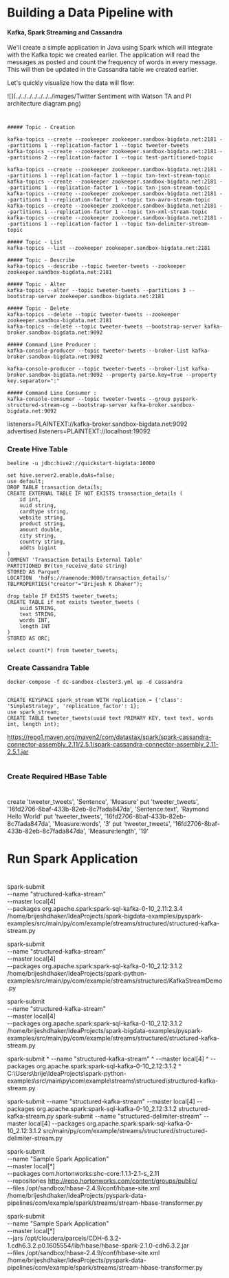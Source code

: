 # Building a Data Pipeline with
#### Kafka, Spark Streaming and Cassandra

We'll create a simple application in Java using Spark which will integrate with the Kafka topic we created earlier.
The application will read the messages as posted and count the frequency of words in every message.
This will then be updated in the Cassandra table we created earlier.

Let's quickly visualize how the data will flow:

![](../../../../../../../images/Twitter Sentiment with Watson TA and PI architecture diagram.png)

#
```shell
##### Topic - Creation

kafka-topics --create --zookeeper zookeeper.sandbox-bigdata.net:2181 --partitions 1 --replication-factor 1 --topic tweeter-tweets
kafka-topics --create --zookeeper zookeeper.sandbox-bigdata.net:2181 --partitions 2 --replication-factor 1 --topic test-partitioned-topic

kafka-topics --create --zookeeper zookeeper.sandbox-bigdata.net:2181 --partitions 1 --replication-factor 1 --topic txn-text-stream-topic
kafka-topics --create --zookeeper zookeeper.sandbox-bigdata.net:2181 --partitions 1 --replication-factor 1 --topic txn-json-stream-topic
kafka-topics --create --zookeeper zookeeper.sandbox-bigdata.net:2181 --partitions 1 --replication-factor 1 --topic txn-avro-stream-topic
kafka-topics --create --zookeeper zookeeper.sandbox-bigdata.net:2181 --partitions 1 --replication-factor 1 --topic txn-xml-stream-topic
kafka-topics --create --zookeeper zookeeper.sandbox-bigdata.net:2181 --partitions 1 --replication-factor 1 --topic txn-delimiter-stream-topic

##### Topic - List
kafka-topics --list --zookeeper zookeeper.sandbox-bigdata.net:2181

##### Topic - Describe
kafka-topics --describe --topic tweeter-tweets --zookeeper zookeeper.sandbox-bigdata.net:2181

##### Topic - Alter
kafka-topics --alter --topic tweeter-tweets --partitions 3 --bootstrap-server zookeeper.sandbox-bigdata.net:2181

##### Topic - Delete
kafka-topics --delete --topic tweeter-tweets --zookeeper zookeeper.sandbox-bigdata.net:2181
kafka-topics --delete --topic tweeter-tweets --bootstrap-server kafka-broker.sandbox-bigdata.net:9092

##### Command Line Producer :
kafka-console-producer --topic tweeter-tweets --broker-list kafka-broker.sandbox-bigdata.net:9092

kafka-console-producer --topic tweeter-tweets --broker-list kafka-broker.sandbox-bigdata.net:9092 --property parse.key=true --property key.separator=":"

##### Command Line Consumer :
kafka-console-consumer --topic tweeter-tweets --group pyspark-structured-stream-cg --bootstrap-server kafka-broker.sandbox-bigdata.net:9092

```

listeners=PLAINTEXT://kafka-broker.sandbox-bigdata.net:9092
advertised.listeners=PLAINTEXT://localhost:19092

### Create Hive Table
```
beeline -u jdbc:hive2://quickstart-bigdata:10000 

set hive.server2.enable.doAs=false;
use default;
DROP TABLE transaction_details;
CREATE EXTERNAL TABLE IF NOT EXISTS transaction_details (
    id int,
    uuid string,
    cardtype string,
    website string,
    product string,
    amount double,
    city string,
    country string,
    addts bigint
)
COMMENT 'Transaction Details External Table'
PARTITIONED BY(txn_receive_date string)
STORED AS Parquet
LOCATION  'hdfs://namenode:9000/transaction_details/'
TBLPROPERTIES("creator"="Brijesh K Dhaker");

drop table IF EXISTS tweeter_tweets;
CREATE TABLE if not exists tweeter_tweets (
    uuid STRING,
    text STRING, 
    words INT, 
    length INT
) 
STORED AS ORC;

select count(*) from tweeter_tweets;

```
### Create Cassandra Table
```
docker-compose -f dc-sandbox-cluster3.yml up -d cassandra


CREATE KEYSPACE spark_stream WITH replication = {'class': 'SimpleStrategy', 'replication_factor': 1};
use spark_stream;
CREATE TABLE tweeter_tweets(uuid text PRIMARY KEY, text text, words int, length int);

```

https://repo1.maven.org/maven2/com/datastax/spark/spark-cassandra-connector-assembly_2.11/2.5.1/spark-cassandra-connector-assembly_2.11-2.5.1.jar

#
### Create Required HBase Table
#

create 'tweeter_tweets', 'Sentence', 'Measure'
put 'tweeter_tweets', '16fd2706-8baf-433b-82eb-8c7fada847da', 'Sentence:text', 'Raymond Hello World'
put 'tweeter_tweets', '16fd2706-8baf-433b-82eb-8c7fada847da', 'Measure:words', '3'
put 'tweeter_tweets', '16fd2706-8baf-433b-82eb-8c7fada847da', 'Measure:length', '19'

#
# Run Spark Application
#
spark-submit \
--name "structured-kafka-stream" \
--master local[4] \
--packages org.apache.spark:spark-sql-kafka-0-10_2.11:2.3.4 \
/home/brijeshdhaker/IdeaProjects/spark-bigdata-examples/pyspark-examples/src/main/py/com/example/streams/structured/structured-kafka-stream.py

spark-submit \
--name "structured-kafka-stream" \
--master local[4] \
--packages org.apache.spark:spark-sql-kafka-0-10_2.12:3.1.2 \
/home/brijeshdhaker/IdeaProjects/spark-python-examples/src/main/py/com/example/streams/structured/KafkaStreamDemo.py

spark-submit \
--name "structured-kafka-stream" \
--master local[4] \
--packages org.apache.spark:spark-sql-kafka-0-10_2.12:3.1.2 \
/home/brijeshdhaker/IdeaProjects/spark-bigdata-examples/pyspark-examples/src/main/py/com/example/streams/structured/structured-kafka-stream.py


spark-submit ^
--name "structured-kafka-stream" ^
--master local[4] ^
--packages org.apache.spark:spark-sql-kafka-0-10_2.12:3.1.2 ^
C:\Users\brije\IdeaProjects\spark-python-examples\src\main\py\com\example\streams\structured\structured-kafka-stream.py


spark-submit --name "structured-kafka-stream" --master local[4] --packages org.apache.spark:spark-sql-kafka-0-10_2.12:3.1.2 structured-kafka-stream.py
spark-submit --name "structured-delimiter-stream" --master local[4] --packages org.apache.spark:spark-sql-kafka-0-10_2.12:3.1.2 src/main/py/com/example/streams/structured/structured-delimiter-stream.py


spark-submit \
--name "Sample Spark Application" \
--master local[*] \
--packages com.hortonworks:shc-core:1.1.1-2.1-s_2.11 \
--repositories http://repo.hortonworks.com/content/groups/public/ \
--files /opt/sandbox/hbase-2.4.9/conf/hbase-site.xml \
/home/brijeshdhaker/IdeaProjects/pyspark-data-pipelines/com/example/spark/streams/stream-hbase-transformer.py


spark-submit \
--name "Sample Spark Application" \
--master local[*] \
--jars /opt/cloudera/parcels/CDH-6.3.2-1.cdh6.3.2.p0.1605554/lib/hbase/hbase-spark-2.1.0-cdh6.3.2.jar \
--files /opt/sandbox/hbase-2.4.9/conf/hbase-site.xml \
/home/brijeshdhaker/IdeaProjects/pyspark-data-pipelines/com/example/spark/streams/stream-hbase-transformer.py
